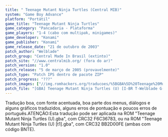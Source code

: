 ```yaml
---
title: " Teenage Mutant Ninja Turtles (Central MIB)"
system: "Game Boy Advance"
platform: "Portátil"
game_title: "Teenage Mutant Ninja Turtles"
game_category: "Pancadaria - Plataforma"
game_players: "1-4 (cabo com multipak, minigames)"
game_developer: "Konami"
game_publisher: "Konami"
game_release_date: "21 de outubro de 2003"
patch_author: "Welblade"
patch_group: "Central Made In Brasil (extinto)"
patch_site: "//www.centralmib.org/ (fora do ar)"
patch_version: "1.0"
patch_release: "5 de março de 2005 (provavelmente)"
patch_type: "Patch IPS dentro de pacote ZIP"
patch_progress: "???"
patch_images: ["//img.romhackers.org/traducoes/%5BGBA%5D%20Teenage%20Mutant%20Ninja%20Turtles%20-%20Central%20MIB%20-%201.png","//img.romhackers.org/traducoes/%5BGBA%5D%20Teenage%20Mutant%20Ninja%20Turtles%20-%20Central%20MIB%20-%202.png","//img.romhackers.org/traducoes/%5BGBA%5D%20Teenage%20Mutant%20Ninja%20Turtles%20-%20Central%20MIB%20-%203.png"]
patch_file: "[GBA] Teenage Mutant Ninja Turtles (U) [I-BR T-Welblade G-Central MIB V-1.0 A-2005].zip"
---
```

Tradução boa, com fonte acentuada, boa parte dos menus, diálogos e alguns gráficos traduzidos, alguns erros de pontuação e poucos erros de português.ATENÇÃO:Esta tradução pode ser aplicada na ROM "Teenage Mutant Ninja Turtles (U).gba", com CRC32 F6C36783, ou na ROM "Teenage Mutant Ninja Turtles (U) [t1].gba", com CRC32 BB2D00FE (ambas com código BNTE).